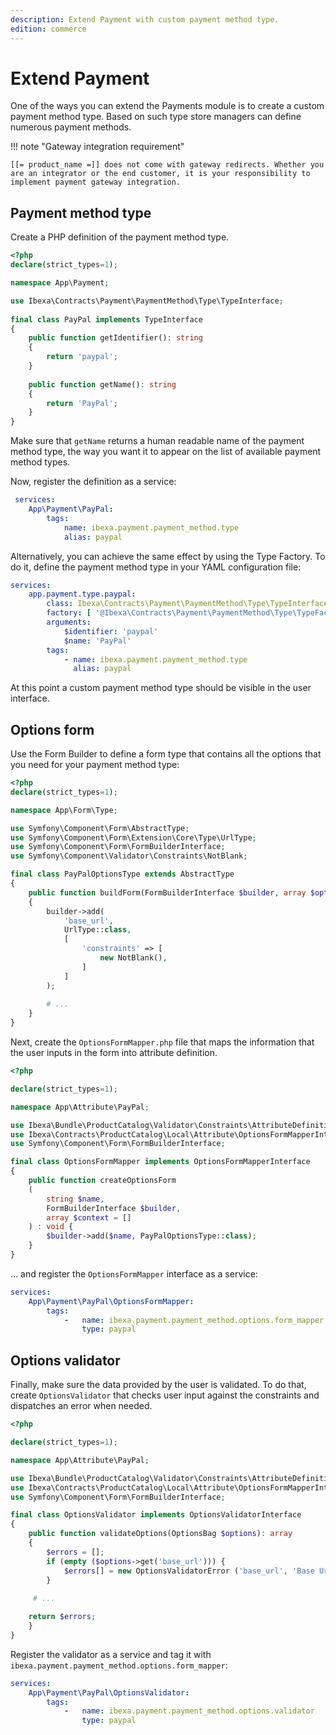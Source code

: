 ```yaml
---
description: Extend Payment with custom payment method type.
edition: commerce
---
```


# Extend Payment

One of the ways you can extend the Payments module is to create a custom payment method type. 
Based on such type store managers can define numerous payment methods.

!!! note "Gateway integration requirement"

    [[= product_name =]] does not come with gateway redirects. Whether you are an integrator or the end customer, it is your responsibility to implement payment gateway integration.

## Payment method type

Create a PHP definition of the payment method type.

``` php
<?php
declare(strict_types=1);

namespace App\Payment;

use Ibexa\Contracts\Payment\PaymentMethod\Type\TypeInterface;
    
final class PayPal implements TypeInterface
{
    public function getIdentifier(): string
    {
        return 'paypal'; 
    }
    
    public function getName(): string
    {
        return 'PayPal';
    }
}
```

Make sure that `getName` returns a human readable name of the payment method type, the way you want it to appear on the list of available payment method types.

Now, register the definition as a service:

``` yaml
 services:
    App\Payment\PayPal: 
        tags: 
            name: ibexa.payment.payment_method.type 
            alias: paypal
```

Alternatively, you can achieve the same effect by using the Type Factory.
To do it, define the payment method type in your YAML configuration file:

``` yaml
services:
    app.payment.type.paypal: 
        class: Ibexa\Contracts\Payment\PaymentMethod\Type\TypeInterface
        factory: [ '@Ibexa\Contracts\Payment\PaymentMethod\Type\TypeFactoryInterface', 'createType' ]
        arguments: 
            $identifier: 'paypal' 
            $name: 'PayPal' 
        tags: 
            - name: ibexa.payment.payment_method.type 
              alias: paypal

```

At this point a custom payment method type should be visible in the user interface.

## Options form

Use the Form Builder to define a form type that contains all the options that you need for your payment method type:

``` php
<?php
declare(strict_types=1);

namespace App\Form\Type;

use Symfony\Component\Form\AbstractType;
use Symfony\Component\Form\Extension\Core\Type\UrlType;
use Symfony\Component\Form\FormBuilderInterface;
use Symfony\Component\Validator\Constraints\NotBlank;

final class PayPalOptionsType extends AbstractType 
{ 
    public function buildForm(FormBuilderInterface $builder, array $options): void 
    { 
        builder->add( 
            'base_url', 
            UrlType::class, 
            [ 
                'constraints' => [ 
                    new NotBlank(),
                ]
            ]
        );
        
        # ...
    }
}
```

Next, create the `OptionsFormMapper.php` file that maps the information that the user inputs in the form into attribute definition.

``` php
<?php

declare(strict_types=1);

namespace App\Attribute\PayPal;

use Ibexa\Bundle\ProductCatalog\Validator\Constraints\AttributeDefinitionOptions;
use Ibexa\Contracts\ProductCatalog\Local\Attribute\OptionsFormMapperInterface;
use Symfony\Component\Form\FormBuilderInterface;

final class OptionsFormMapper implements OptionsFormMapperInterface 
{ 
    public function createOptionsForm
    ( 
        string $name, 
        FormBuilderInterface $builder, 
        array $context = [] 
    ) : void { 
        $builder->add($name, PayPalOptionsType::class); 
    }
}
```

... and register the `OptionsFormMapper` interface as a service:

``` yaml
services:
    App\Payment\PayPal\OptionsFormMapper:
        tags:
            -   name: ibexa.payment.payment_method.options.form_mapper
                type: paypal
```

## Options validator

Finally, make sure the data provided by the user is validated. To do that, create `OptionsValidator` that checks user input against the constraints and dispatches an error when needed.

``` php
<?php

declare(strict_types=1);

namespace App\Attribute\PayPal;

use Ibexa\Bundle\ProductCatalog\Validator\Constraints\AttributeDefinitionOptions;
use Ibexa\Contracts\ProductCatalog\Local\Attribute\OptionsFormMapperInterface;
use Symfony\Component\Form\FormBuilderInterface;

final class OptionsValidator implements OptionsValidatorInterface 
{ 
    public function validateOptions(OptionsBag $options): array 
    { 
        $errors = []; 
        if (empty ($options->get('base_url'))) { 
            $errors[] = new OptionsValidatorError ('base_url', 'Base Url should not be blank');
        }
        
     # ...

    return $errors; 
    }
}
```

Register the validator as a service and tag it with `ibexa.payment.payment_method.options.form_mapper`:

``` yaml
services:
    App\Payment\PayPal\OptionsValidator:
        tags:
            -   name: ibexa.payment.payment_method.options.validator
                type: paypal
```